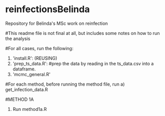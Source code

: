 # reinfectionsBelinda
Repository for Belinda's MSc work on reinfection

#This readme file is not final at all, but includes some notes on how to run the analysis 

#For all cases, run the following: 
1. 'install.R': (REUSING) 
2. 'prep_ts_data.R': #prep the data by reading in the ts_data.csv into a dataframe.
3. 'mcmc_general.R'

#For each method, before running the method file, run 
a) get_infection_data.R

#METHOD 1A
1. Run method1a.R
